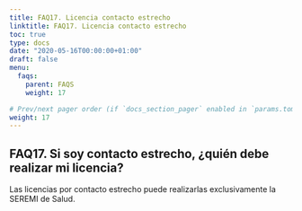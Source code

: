 ```yaml
---
title: FAQ17. Licencia contacto estrecho
linktitle: FAQ17. Licencia contacto estrecho
toc: true
type: docs
date: "2020-05-16T00:00:00+01:00"
draft: false
menu:
  faqs:
    parent: FAQS
    weight: 17

# Prev/next pager order (if `docs_section_pager` enabled in `params.toml`)
weight: 17
---
```


## FAQ17. Si soy contacto estrecho, ¿quién debe realizar mi licencia? 

Las licencias por contacto estrecho puede realizarlas exclusivamente la SEREMI de Salud.
